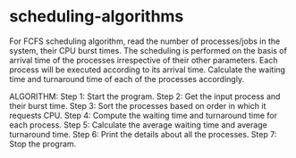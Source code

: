 # scheduling-algorithms

For FCFS scheduling algorithm, read the number of processes/jobs in the system,
their CPU burst times. The scheduling is performed on the basis of arrival time of
the processes irrespective of their other parameters. Each process will be executed
according to its arrival time. Calculate the waiting time and turnaround time of each
of the processes accordingly.

ALGORITHM:
Step 1: Start the program.
Step 2: Get the input process and their burst time.
Step 3: Sort the processes based on order in which it requests CPU.
Step 4: Compute the waiting time and turnaround time for each process.
Step 5: Calculate the average waiting time and average turnaround time.
Step 6: Print the details about all the processes.
Step 7: Stop the program.
